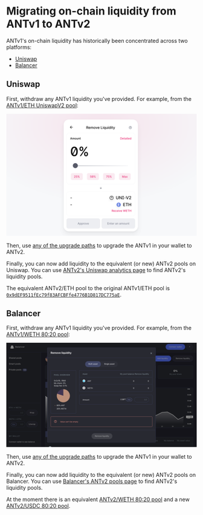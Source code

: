 # Migrating on-chain liquidity from ANTv1 to ANTv2

ANTv1's on-chain liquidity has historically been concentrated across two platforms:

- [Uniswap](#uniswap)
- [Balancer](#balancer)

## Uniswap

First, withdraw any ANTv1 liquidity you've provided. For example, from the [ANTv1/ETH UniswapV2 pool](https://app.uniswap.org/#/remove/0xfa19de406e8f5b9100e4dd5cad8a503a6d686efe/ETH):

![Withdraw liquidity from ANTv1/ETH UniswapV2](./assets/upgrade-remove-uniswap.png)

Then, use [any of the upgrade paths](upgrade.md) to upgrade the ANTv1 in your wallet to ANTv2.

Finally, you can now add liquidity to the equivalent (or new) ANTv2 pools on Uniswap. You can use [ANTv2's Uniswap analytics page](https://info.uniswap.org/token/0xa117000000f279d81a1d3cc75430faa017fa5a2e) to find ANTv2's liquidity pools.

The equivalent ANTv2/ETH pool to the original ANTv1/ETH pool is [`0x9dEF9511fEc79f83AFCBFfe4776B1D817DC775aE`](https://info.uniswap.org/pair/0x9def9511fec79f83afcbffe4776b1d817dc775ae).

## Balancer

First, withdraw any ANTv1 liquidity you've provided. For example, from the [ANTv1/WETH 80:20 pool](https://pools.balancer.exchange/#/pool/0x2cf9106faf2c5c8713035d40df655fb1b9b0f9b9/):

![Withdraw liquidity from ANTv1/WETH 80:20](./assets/upgrade-remove-balancer.png)

Then, use [any of the upgrade paths](./upgrade) to upgrade the ANTv1 in your wallet to ANTv2.

Finally, you can now add liquidity to the equivalent (or new) ANTv2 pools on Balancer. You can use [Balancer's ANTv2 pools page](https://pools.balancer.exchange/#/?token=0xa117000000f279d81a1d3cc75430faa017fa5a2e&filter=1) to find ANTv2's liquidity pools.

At the moment there is an equivalent [ANTv2/WETH 80:20 pool](https://pools.balancer.exchange/#/pool/0xcd25584fe1f7ea61d3aa84d2248fb9c2b953c71b) and a new [ANTv2/USDC 80:20 pool](https://pools.balancer.exchange/#/pool/0x0d6dd41c015b16badbd8de64f0b8e27133d78296/).
